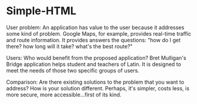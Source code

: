 # Simple-HTML

User problem: An application has value to the user because it addresses some kind of problem. 
Google Maps, for example, provides real-time traffic and route information. 
It provides answers the questions: "how do I get there? how long will it take? what's the best route?"

Users: Who would benefit from the proposed application? Bret Mulligan's Bridge application helps student and teachers of Latin. It is designed to meet the needs of those two specific groups of users.

Comparison: Are there existing solutions to the problem that you want to address? How is your solution different.  Perhaps, it's simpler, costs less, is more secure, more accessible...first of its kind. 
